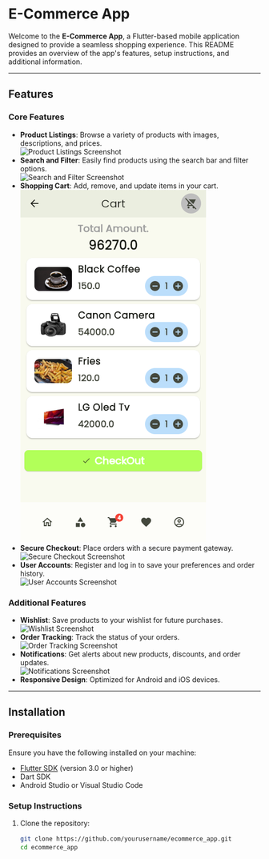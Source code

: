 # E-Commerce App

Welcome to the **E-Commerce App**, a Flutter-based mobile application designed to provide a seamless shopping experience. This README provides an overview of the app's features, setup instructions, and additional information.

---

## Features

### Core Features
- **Product Listings**: Browse a variety of products with images, descriptions, and prices.  
  ![Product Listings Screenshot](assets/screenshots/product_listings.png)
- **Search and Filter**: Easily find products using the search bar and filter options.  
  ![Search and Filter Screenshot](assets/screenshots/search_filter.png)
- **Shopping Cart**: Add, remove, and update items in your cart.  
  ![Shopping Cart Screenshot](assets/screenshots/cart_page.png)
- **Secure Checkout**: Place orders with a secure payment gateway.  
  ![Secure Checkout Screenshot](assets/screenshots/secure_checkout.png)
- **User Accounts**: Register and log in to save your preferences and order history.  
  ![User Accounts Screenshot](assets/screenshots/user_accounts.png)

### Additional Features
- **Wishlist**: Save products to your wishlist for future purchases.  
  ![Wishlist Screenshot](assets/screenshots/wishlist.png)
- **Order Tracking**: Track the status of your orders.  
  ![Order Tracking Screenshot](assets/screenshots/order_tracking.png)
- **Notifications**: Get alerts about new products, discounts, and order updates.  
  ![Notifications Screenshot](assets/screenshots/notifications.png)
- **Responsive Design**: Optimized for Android and iOS devices.

---

## Installation

### Prerequisites
Ensure you have the following installed on your machine:
- [Flutter SDK](https://flutter.dev/docs/get-started/install) (version 3.0 or higher)
- Dart SDK
- Android Studio or Visual Studio Code

### Setup Instructions
1. Clone the repository:
   ```bash
   git clone https://github.com/yourusername/ecommerce_app.git
   cd ecommerce_app

